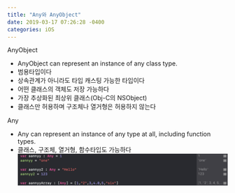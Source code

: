 ```yaml
---
title: "Any와 AnyObject"
date: 2019-03-17 07:26:28 -0400
categories: iOS
---
```

AnyObject
- AnyObject can represent an instance of any class type.
- 범용타입이다
- 상속관계가 아니라도 타입 캐스팅 가능한 타입이다
- 어떤 클래스의 객체도 저장 가능하다
- 가장 추상화된 최상위 클래스(Obj-C의 NSObject)
- 클래스만 허용하며 구조체나 열거형은 허용하지 않는다


Any
- Any can represent an instance of any type at all, including function types.
- 클래스, 구조체, 열거형, 함수타입도 가능하다
![Any1](/img/Any1.png)

